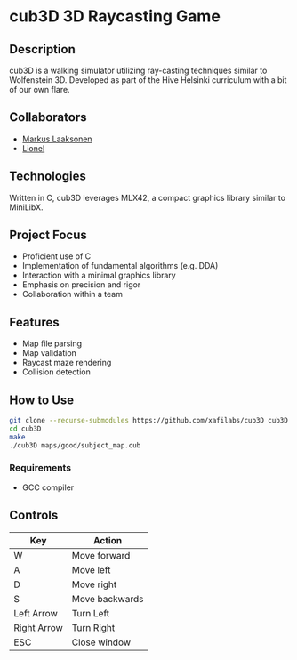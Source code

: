 # cub3D 3D Raycasting Game

## Description

cub3D is a walking simulator utilizing ray-casting techniques similar to Wolfenstein 3D. Developed as part of the Hive Helsinki curriculum with a bit of our own flare.

## Collaborators

- [Markus Laaksonen](https://github.com/mxafi)
- [Lionel](https://github.com/liocle)

## Technologies

Written in C, cub3D leverages MLX42, a compact graphics library similar to MiniLibX.

## Project Focus

- Proficient use of C
- Implementation of fundamental algorithms (e.g. DDA)
- Interaction with a minimal graphics library
- Emphasis on precision and rigor
- Collaboration within a team

## Features

- Map file parsing
- Map validation
- Raycast maze rendering
- Collision detection

## How to Use

```sh
git clone --recurse-submodules https://github.com/xafilabs/cub3D cub3D
cd cub3D
make
./cub3D maps/good/subject_map.cub
```

### Requirements

- GCC compiler

## Controls

| Key          | Action            |
| ------------ | ----------------- |
| W            | Move forward      |
| A            | Move left         |
| D            | Move right        |
| S            | Move backwards    |
| Left Arrow   | Turn Left         |
| Right Arrow  | Turn Right        |
| ESC          | Close window      |
